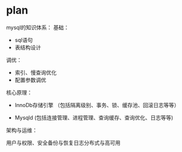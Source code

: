 # plan

mysql的知识体系：
基础：
- sql语句
- 表结构设计

调优：
- 索引、慢查询优化
- 配置参数调优


核心原理：
- InnoDb存储引擎 （包括隔离级别、事务、锁、缓存池、回滚日志等等）

- Mysqld  (包括连接管理、进程管理、查询缓存、查询优化、日志等等)


架构与运维：

用户与权限、安全备份与恢复日志分布式与高可用

